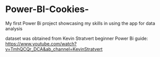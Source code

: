 # Power-BI-Cookies-
My first Power Bi project showcasing my skills in using the app for data analysis

dataset was obtained from Kevin Stratvert beginner Power Bi guide: https://www.youtube.com/watch?v=TmhQCQr_DCA&ab_channel=KevinStratvert
